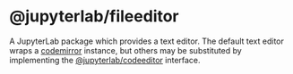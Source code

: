 # @jupyterlab/fileeditor

A JupyterLab package which provides a text editor. The default text editor wraps
a [codemirror](../codemirror) instance, but others may be substituted by
implementing the [@jupyterlab/codeeditor](../codeeditor) interface.
